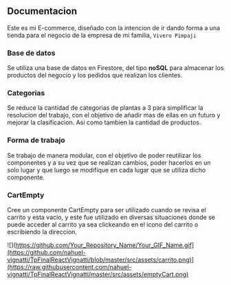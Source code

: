 ## Documentacion

Este es mi E-commerce, diseñado con la intencion de ir dando forma a una tienda para el negocio de la empresa de mi familia, `Vivero Pimpaji`

### Base de datos

Se utiliza una base de datos en Firestore, del tipo **noSQL** para almacenar los productos del negocio y los pedidos que realizan los clientes.

### Categorias

Se reduce la cantidad de categorias de plantas a 3 para simplificar la resolucion del trabajo, con el objetivo de añadir mas de ellas en un futuro y mejorar la clasificacion. Asi como tambien la cantidad de productos.

### Forma de trabajo

Se trabajo de manera modular, con el objetivo de poder reutilizar los componentes y a su vez que se realizan cambios, poder hacerlos en un solo lugar y que luego se modifique en cada lugar que se utiliza dicho componente.

### CartEmpty

Cree un componente CartEmpty para ser utilizado cuando se revisa el carrito y esta vacio, y este fue utilizado en diversas situaciones donde se puede acceder al carrito ya sea clickeando en el icono del carrito o escribiendo la direccion.


![](https://github.com/Your_Repository_Name/Your_GIF_Name.gif](https://github.com/nahuel-vignatti/TpFinalReactVignatti/blob/master/src/assets/carrito.png)](https://raw.githubusercontent.com/nahuel-vignatti/TpFinalReactVignatti/master/src/assets/emptyCart.png)
